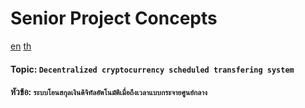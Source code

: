 # Senior Project Concepts

[en](#en) [th](#th)


<a name="en"></a>
#### Topic: `Decentralized cryptocurrency scheduled transfering system`





<a name="th"></a>
#### หัวข้อ: `ระบบโอนสกุลเงินดิจิทัลอัตโนมัติเมื่อถึงเวลาแบบกระจายศูนย์กลาง`

